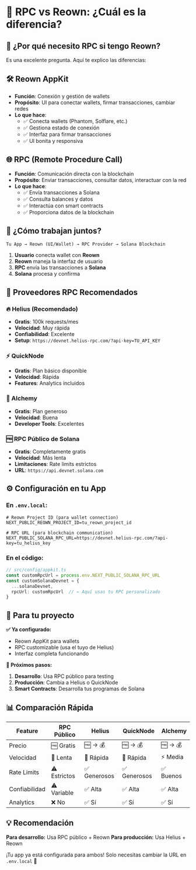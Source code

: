 # 🔗 RPC vs Reown: ¿Cuál es la diferencia?

## 🤔 ¿Por qué necesito RPC si tengo Reown?

Es una excelente pregunta. Aquí te explico las diferencias:

## 🛠️ **Reown AppKit**
- **Función**: Conexión y gestión de wallets
- **Propósito**: UI para conectar wallets, firmar transacciones, cambiar redes
- **Lo que hace**: 
  - ✅ Conecta wallets (Phantom, Solflare, etc.)
  - ✅ Gestiona estado de conexión
  - ✅ Interfaz para firmar transacciones
  - ✅ UI bonita y responsiva

## 🌐 **RPC (Remote Procedure Call)**
- **Función**: Comunicación directa con la blockchain
- **Propósito**: Enviar transacciones, consultar datos, interactuar con la red
- **Lo que hace**:
  - ✅ Envía transacciones a Solana
  - ✅ Consulta balances y datos
  - ✅ Interactúa con smart contracts
  - ✅ Proporciona datos de la blockchain

## 🔄 **¿Cómo trabajan juntos?**

```
Tu App → Reown (UI/Wallet) → RPC Provider → Solana Blockchain
```

1. **Usuario** conecta wallet con **Reown**
2. **Reown** maneja la interfaz de usuario
3. **RPC** envía las transacciones a **Solana**
4. **Solana** procesa y confirma

## 🚀 **Proveedores RPC Recomendados**

### **🔥 Helius (Recomendado)**
- **Gratis**: 100k requests/mes
- **Velocidad**: Muy rápida
- **Confiabilidad**: Excelente
- **Setup**: `https://devnet.helius-rpc.com/?api-key=TU_API_KEY`

### **⚡ QuickNode**
- **Gratis**: Plan básico disponible
- **Velocidad**: Rápida
- **Features**: Analytics incluidos

### **🔵 Alchemy**
- **Gratis**: Plan generoso
- **Velocidad**: Buena
- **Developer Tools**: Excelentes

### **🆓 RPC Público de Solana**
- **Gratis**: Completamente gratis
- **Velocidad**: Más lenta
- **Limitaciones**: Rate limits estrictos
- **URL**: `https://api.devnet.solana.com`

## ⚙️ **Configuración en tu App**

### En `.env.local`:
```env
# Reown Project ID (para wallet connection)
NEXT_PUBLIC_REOWN_PROJECT_ID=tu_reown_project_id

# RPC URL (para blockchain communication)
NEXT_PUBLIC_SOLANA_RPC_URL=https://devnet.helius-rpc.com/?api-key=tu_helius_key
```

### En el código:
```typescript
// src/config/appkit.ts
const customRpcUrl = process.env.NEXT_PUBLIC_SOLANA_RPC_URL
const customSolanaDevnet = {
  ...solanaDevnet,
  rpcUrl: customRpcUrl  // ← Aquí usas tu RPC personalizado
}
```

## 🎯 **Para tu proyecto**

**✅ Ya configurado:**
- Reown AppKit para wallets
- RPC customizable (usa el tuyo de Helius)
- Interfaz completa funcionando

**🔧 Próximos pasos:**
1. **Desarrollo**: Usa RPC público para testing
2. **Producción**: Cambia a Helius o QuickNode
3. **Smart Contracts**: Desarrolla tus programas de Solana

## 📊 **Comparación Rápida**

| Feature | RPC Público | Helius | QuickNode | Alchemy |
|---------|-------------|--------|-----------|---------|
| Precio | 🆓 Gratis | 🆓 → 💰 | 🆓 → 💰 | 🆓 → 💰 |
| Velocidad | 🐌 Lenta | 🚀 Rápida | 🚀 Rápida | ⚡ Media |
| Rate Limits | ⚠️ Estrictos | ✅ Generosos | ✅ Generosos | ✅ Buenos |
| Confiabilidad | ⚠️ Variable | ✅ Alta | ✅ Alta | ✅ Alta |
| Analytics | ❌ No | ✅ Sí | ✅ Sí | ✅ Sí |

## 💡 **Recomendación**

**Para desarrollo:** Usa RPC público + Reown
**Para producción:** Usa Helius + Reown

¡Tu app ya está configurada para ambos! Solo necesitas cambiar la URL en `.env.local` 🎉
